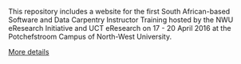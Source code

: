 This repository includes a website for the first South African-based Software and Data Carpentry Instructor Training hosted by the NWU eResearch Initiative and UCT eResearch on 17 - 20 April 2016 at the Potchefstroom Campus of North-West University. 

[More details](http://swcarpentry.github.io/2016-04-17-instructor-training-nwu)